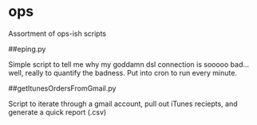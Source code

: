 ops
===

Assortment of ops-ish scripts

##eping.py

Simple script to tell me why my goddamn dsl connection is sooooo bad... well, really to quantify the badness.  Put into cron to run every minute.

##getItunesOrdersFromGmail.py

Script to iterate through a gmail account, pull out iTunes reciepts, and generate a quick report (.csv)
